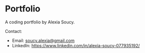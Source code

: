 # Portfolio
A coding portfolio by Alexia Soucy.

Contact:
* Email: soucy.alexia@gmail.com
* LinkedIn: https://www.linkedin.com/in/alexia-soucy-077935192/
